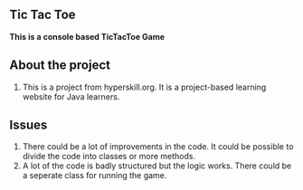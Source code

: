 ## Tic Tac Toe

**This is a console based TicTacToe Game**

## About the project

  1. This is a project from hyperskill.org. It is a project-based learning website for Java learners.
  

## Issues

  1. There could be a lot of improvements in the code. It could be possible to divide the code into classes or more methods.
  2. A lot of the code is badly structured but the logic works. There could be a seperate class for running the game.
